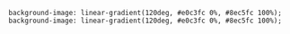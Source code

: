     background-image: linear-gradient(120deg, #e0c3fc 0%, #8ec5fc 100%);
    background-image: linear-gradient(120deg, #e0c3fc 0%, #8ec5fc 100%);

